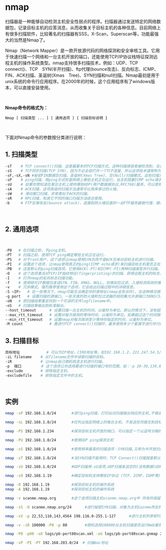 # nmap

扫描器是一种能够自动检测主机安全性弱点的程序。扫描器通过发送特定的网络数据包，记录目标主机的应答消息，从而收集关于目标主机的各种信息。目前网络上有很多扫描软件，比较著名的扫描器有SSS，X-Scan，Superscan等，功能最强大的当然是Nmap了。

Nmap（Network Mapper）是一款开放源代码的网络探测和安全审核工具。它用于快速扫描一个网络和一台主机开放的端口，还能使用TCP/IP协议栈特征探测远程主机的操作系统类型。nmap支持很多扫描技术，例如：UDP、TCP　connect()、TCP　SYN(半开扫描)、ftp代理(bounce攻击)、反向标志、ICMP、FIN、ACK扫描、圣诞树(Xmas　Tree)、SYN扫描和null扫描。Nmap最初是用于unix系统的命令行应用程序。在2000年的时候，这个应用程序有了windows版本，可以直接安装使用。

‍

**Nmap命令的格式为：**

​`Nmap [ 扫描类型 ... ] [ 通用选项 ] { 扫描目标说明 }`​

‍

下面对Nmap命令的参数按分类进行说明：

## 1. 扫描类型

```bash
-sT	   # TCP connect()扫描，这是最基本的TCP扫描方式。这种扫描很容易被检测到，在目标主机的日志中会记录大批的连接请求以及错误信息。
-sS	   # TCP同步扫描(TCP SYN)，因为不必全部打开一个TCP连接，所以这项技术通常称为半开扫描(half-open)。这项技术最大的好处是，很少有系统能够把这记入系统日志。不过，你需要root权限来定制SYN数据包。
-sF,-sX,-sN	#秘密FIN数据包扫描、圣诞树(Xmas Tree)、空(Null)扫描模式。这些扫描方式的理论依据是：关闭的端口需要对你的探测包回应RST包，而打开的端口必需忽略有问题的包(参考RFC 793第64页)。
-sP	   # ping扫描，用ping方式检查网络上哪些主机正在运行。当主机阻塞ICMP echo请求包是ping扫描是无效的。nmap在任何情况下都会进行ping扫描，只有目标主机处于运行状态，才会进行后续的扫描。
-sU	   # 如果你想知道在某台主机上提供哪些UDP(用户数据报协议,RFC768)服务，可以使用此选项。
-sA	   # ACK扫描，这项高级的扫描方法通常可以用来穿过防火墙。
-sW	   # 滑动窗口扫描，非常类似于ACK的扫描。
-sR	   # RPC扫描，和其它不同的端口扫描方法结合使用。
-b	   # FTP反弹攻击(bounce attack)，连接到防火墙后面的一台FTP服务器做代理，接着进行端口扫描。
```

‍

## 2. 通用选项

‍

```bash
-P0	  # 在扫描之前，不ping主机。
-PT	  # 扫描之前，使用TCP ping确定哪些主机正在运行。
-PS	  # 对于root用户，这个选项让nmap使用SYN包而不是ACK包来对目标主机进行扫描。
-PI	  # 设置这个选项，让nmap使用真正的ping(ICMP echo请求)来扫描目标主机是否正在运行。
-PB	  # 这是默认的ping扫描选项。它使用ACK(-PT)和ICMP(-PI)两种扫描类型并行扫描。如果防火墙能够过滤其中一种包，使用这种方法，你就能够穿过防火墙。
-O	  # 这个选项激活对TCP/IP指纹特征(fingerprinting)的扫描，获得远程主机的标志，也就是操作系统类型。
-I	  # 打开nmap的反向标志扫描功能。
-f	  # 使用碎片IP数据包发送SYN、FIN、XMAS、NULL。包增加包过滤、入侵检测系统的难度，使其无法知道你的企图。
-v	  # 冗余模式。强烈推荐使用这个选项，它会给出扫描过程中的详细信息。
-S <IP>	  # 在一些情况下，nmap可能无法确定你的源地址(nmap会告诉你)。在这种情况使用这个选项给出你的IP地址。
-g port	  # 设置扫描的源端口。一些天真的防火墙和包过滤器的规则集允许源端口为DNS(53)或者FTP-DATA(20)的包通过和实现连接。显然，如果攻击者把源端口修改为20或者53，就可以摧毁防火墙的防护。
-oN	  # 把扫描结果重定向到一个可读的文件logfilename中。
-oS	  # 扫描结果输出到标准输出。
--host_timeout	    # 设置扫描一台主机的时间，以毫秒为单位。默认的情况下，没有超时限制。
--max_rtt_timeout	# 设置对每次探测的等待时间，以毫秒为单位。如果超过这个时间限制就重传或者超时。默认值是大约9000毫秒。
--min_rtt_timeout	# 设置nmap对每次探测至少等待你指定的时间，以毫秒为单位。
-M count	        # 置进行TCP connect()扫描时，最多使用多少个套接字进行并行的扫描。
```

## 3. 扫描目标

```bash
目标地址	        # 可以为IP地址，CIRD地址等。如192.168.1.2，222.247.54.5/24
-iL filename	# 从filename文件中读取扫描的目标。
-iR	            # 让nmap自己随机挑选主机进行扫描。
-p	端口         # 这个选项让你选择要进行扫描的端口号的范围。如：-p 20-30,139,60000。
-exclude	    # 排除指定主机。
-excludefile	# 排除指定文件中的主机。
```

‍

## 实例

```bash
nmap -sP 192.168.1.0/24       #进行ping扫描，打印出对扫描做出响应的主机,不做进一步测试(如端口扫描或者操作系统探测)

nmap -sL 192.168.1.0/24       #仅列出指定网络上的每台主机，不发送任何报文到目标主机

nmap -PS 192.168.1.234		  #探测目标主机开放的端口，可以指定一个以逗号分隔的端口列表(如-PS22，23，25，80)

nmap -PU 192.168.1.0/24		  #使用UDP ping探测主机

nmap -sS 192.168.1.0/24		  #使用频率最高的扫描选项：SYN扫描,又称为半开放扫描，它不打开一个完全的TCP连接，执行得很快

nmap -sT 192.168.1.0/24		  #当SYN扫描不能用时，TCP Connect()扫描就是默认的TCP扫描

nmap -sU 192.168.1.0/24		  #UDP扫描用-sU选项,UDP扫描发送空的(没有数据)UDP报头到每个目标端口

nmap -sO 192.168.1.19	      #确定目标机支持哪些IP协议 (TCP，ICMP，IGMP等)

nmap -O 192.168.1.19		  #探测目标主机的操作系统
nmap -A 192.168.1.19		  #探测目标主机的操作系统

nmap -v scanme.nmap.org		  #这个选项扫描主机scanme.nmap.org中 所有的保留TCP端口。选项-v启用细节模式。

nmap -sS -O scanme.nmap.org/24  	#进行秘密SYN扫描，对象为主机Saznme所在的“C类”网段 的255台主机。同时尝试确定每台工作主机的操作系统类型。因为进行SYN扫描 和操作系统检测，这个扫描需要有根权限。

nmap -sV -p 22,53,110,143,4564 198.116.0-255.1-127      #进行主机列举和TCP扫描，对象为B类188.116网段中255个8位子网。这 个测试用于确定系统是否运行了sshd、DNS、imapd或4564端口。如果这些端口 打开，将使用版本检测来确定哪种应用在运行。

nmap -v -iR 100000 -P0 -p 80		#随机选择100000台主机扫描是否运行Web服务器(80端口)。由起始阶段 发送探测报文来确定主机是否工作非常浪费时间，而且只需探测主机的一个端口，因 此使用-P0禁止对主机列表。

nmap -P0 -p80 -oX logs/pb-port80scan.xml -oG logs/pb-port80scan.gnmap 216.163.128.20/20		#扫描4096个IP地址，查找Web服务器(不ping)，将结果以Grep和XML格式保存。

nmap -sP -PI -PT 192.168.203.0/24  # 扫描mac地址
```
